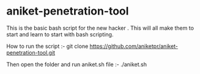 # aniket-penetration-tool
This is the basic bash script for the new hacker . This will all make them to start and learn to start with bash scripting.

How to run the script :-
git clone https://github.com/aniketpr/aniket-penetration-tool.git

Then open the folder and run aniket.sh file :-
./aniket.sh
